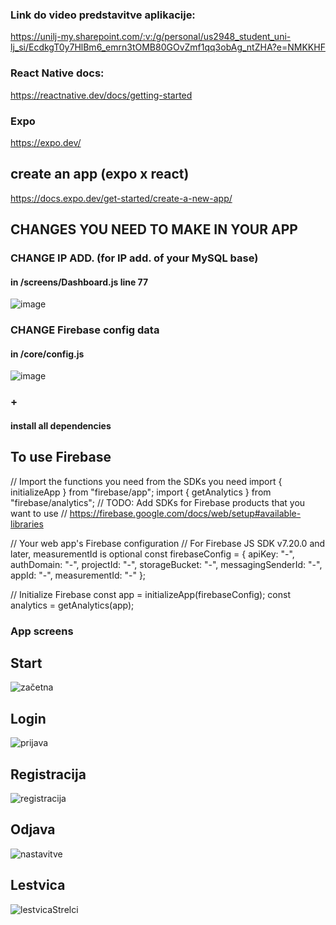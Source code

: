 ### Link do video predstavitve aplikacije:
https://unilj-my.sharepoint.com/:v:/g/personal/us2948_student_uni-lj_si/EcdkgT0y7HlBm6_emrn3tOMB80GOvZmf1qq3obAg_ntZHA?e=NMKKHF

### React Native docs:
https://reactnative.dev/docs/getting-started

### Expo 
https://expo.dev/

## create an app (expo x react)
https://docs.expo.dev/get-started/create-a-new-app/

## CHANGES YOU NEED TO MAKE IN YOUR APP
### CHANGE IP ADD. (for IP add. of your MySQL base)
#### in /screens/Dashboard.js line 77
![image](https://user-images.githubusercontent.com/53468923/173684175-2601e901-a59c-4c95-828f-392f8fcf17a4.png)

### CHANGE Firebase config data
#### in /core/config.js
![image](https://user-images.githubusercontent.com/53468923/173684776-16fc2d72-bfff-4f54-8462-801427c83869.png)

### +
#### install all dependencies

## To use Firebase
// Import the functions you need from the SDKs you need
import { initializeApp } from "firebase/app";
import { getAnalytics } from "firebase/analytics";
// TODO: Add SDKs for Firebase products that you want to use
// https://firebase.google.com/docs/web/setup#available-libraries

// Your web app's Firebase configuration
// For Firebase JS SDK v7.20.0 and later, measurementId is optional
const firebaseConfig = {
  apiKey: "-",
  authDomain: "-",
  projectId: "-",
  storageBucket: "-",
  messagingSenderId: "-",
  appId: "-",
  measurementId: "-"
};

// Initialize Firebase
const app = initializeApp(firebaseConfig);
const analytics = getAnalytics(app);

### App screens
 ## Start
 ![začetna](https://user-images.githubusercontent.com/53468923/173677197-9bf3e017-bfb1-41fc-a9d0-26996f2af4a0.jpg)
 ## Login
 ![prijava](https://user-images.githubusercontent.com/53468923/173677240-01465883-7d7e-454b-8076-9490aa4a8f6d.jpg)
 ## Registracija
 ![registracija](https://user-images.githubusercontent.com/53468923/173677347-3be04ef8-3029-479f-9b33-fe6199a71d38.jpg)
 ## Odjava
 ![nastavitve](https://user-images.githubusercontent.com/53468923/173677462-52c38147-8fdc-474b-a901-820aa316795a.jpg)
 ## Lestvica
 ![lestvicaStrelci](https://user-images.githubusercontent.com/53468923/173677511-aa413eb2-2e9d-472f-8c68-ebc96e4609a8.jpg)
